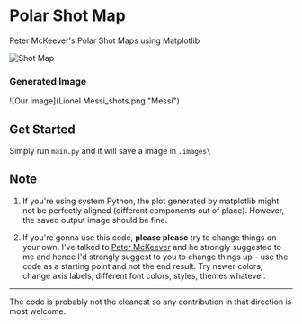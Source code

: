 # Polar Shot Map
Peter McKeever's Polar Shot Maps using Matplotlib

![Shot Map](https://pbs.twimg.com/media/EU7gGmKXgAAgCHs?format=jpg&name=4096x4096)

### Generated Image

![Our image](Lionel Messi_shots.png "Messi")

## Get Started

Simply run `main.py` and it will save a image in `.images\`

## Note

1. If you're using system Python, the plot generated by matplotlib might not be perfectly aligned (different components out of place). However, the saved output image should be fine. 

2. If you're gonna use this code, **please please** try to change things on your own. I've talked to [Peter McKeever](https://twitter.com/petermckeever) and he strongly suggested to me and hence I'd strongly suggest to you to change things up - use the code as a starting point and not the end result. Try newer colors, change axis labels, different font colors, styles, themes whatever.


---------
The code is probably not the cleanest so any contribution in that direction is most welcome. 
